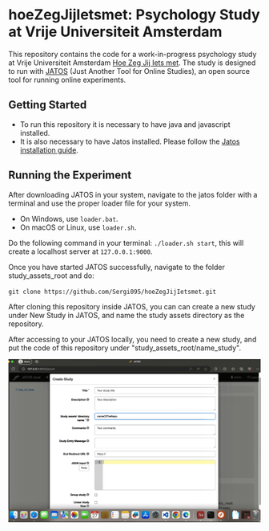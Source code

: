 # hoeZegJijIetsmet: Psychology Study at Vrije Universiteit Amsterdam

This repository contains the code for a work-in-progress psychology study at Vrije Universiteit Amsterdam [Hoe Zeg Jij Iets met](https://www.hoezegjijietsmet.nl). The study is designed to run with [JATOS](https://www.jatos.org/Whats-JATOS.html) (Just Another Tool for Online Studies), an open source tool for running online experiments.

## Getting Started

- To run this repository it is necessary to have java and javascript installed. 
- It is also necessary to have Jatos installed. Please follow the [Jatos installation guide](https://www.jatos.org/Installation.html).


## Running the Experiment

After downloading JATOS in your system, navigate to the jatos folder with a terminal and use the proper loader file for your system.

- On Windows, use `loader.bat`.
- On macOS or Linux, use `loader.sh`.

Do the following command in your terminal: `./loader.sh start`, this will create a localhost server at `127.0.0.1:9000`.

Once you have started JATOS successfully, navigate to the folder study_assets_root and do:

`git clone https://github.com/Sergi095/hoeZegJijIetsmet.git`

After cloning this repository inside JATOS, you can can create a new study under New Study in JATOS, and name the study assets directory as the repository.



After accessing to your JATOS locally, you need to create a new study, and put the code of this repository under "study_assets_root/name_study".


![Creating new study example](./images/documentationScreenShot.jpeg)

